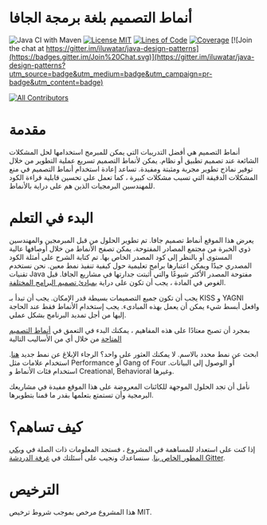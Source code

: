 # أنماط التصميم بلغة برمجة الجافا

![Java CI with Maven](https://github.com/iluwatar/java-design-patterns/workflows/Java%20CI%20with%20Maven/badge.svg)
[![License MIT](https://img.shields.io/badge/license-MIT-blue.svg)](https://raw.githubusercontent.com/iluwatar/java-design-patterns/master/LICENSE.md)
[![Lines of Code](https://sonarcloud.io/api/project_badges/measure?project=iluwatar_java-design-patterns&metric=ncloc)](https://sonarcloud.io/dashboard?id=iluwatar_java-design-patterns)
[![Coverage](https://sonarcloud.io/api/project_badges/measure?project=iluwatar_java-design-patterns&metric=coverage)](https://sonarcloud.io/dashboard?id=iluwatar_java-design-patterns)
[![Join the chat at https://gitter.im/iluwatar/java-design-patterns](https://badges.gitter.im/Join%20Chat.svg)](https://gitter.im/iluwatar/java-design-patterns?utm_source=badge&utm_medium=badge&utm_campaign=pr-badge&utm_content=badge)
<!-- ALL-CONTRIBUTORS-BADGE:START - Do not remove or modify this section -->
[![All Contributors](https://img.shields.io/badge/all_contributors-148-orange.svg?style=flat-square)](#contributors-)
<!-- ALL-CONTRIBUTORS-BADGE:END -->

# مقدمة

أنماط التصميم هي أفضل التدريبات التي يمكن للمبرمج استخدامها لحل المشكلات الشائعة عند تصميم تطبيق أو
نظام.
يمكن لأنماط التصميم تسريع عملية التطوير من خلال توفير نماذج تطوير مجربة ومثبتة ومفيدة.
تساعد إعادة استخدام أنماط التصميم في منع المشكلات الدقيقة التي تسبب مشكلات كبيرة ، كما تعمل على
تحسين قابلية قراءة الكود للمهندسين البرمجيات الذين هم على دراية بالأنماط.

# البدء في التعلم

يعرض هذا الموقع أنماط تصميم جافا. تم تطوير الحلول من قبل المبرمجين والمهندسين ذوي الخبرة من مجتمع
المصادر المفتوحة. يمكن تصفح الأنماط من خلال أوصافها عالية المستوى أو بالنظر إلى كود المصدر الخاص
بها. تم كتابة الشرح على أمثلة الكود المصدري جيدًا ويمكن اعتبارها برامج تعليمية حول كيفية تنفيذ نمط
معين. نحن نستخدم تقنيات Java مفتوحة المصدر الأكثر شيوعًا والتي أثبتت جدارتها في مشاريع الجافا.
قبل الغوص في المادة ، يجب أن تكون على
دراية [بمبادئ تصميم البرامج المختلفة](https://java-design-patterns.com/principles/).

يجب أن تكون جميع التصميمات بسيطة قدر الإمكان. يجب أن تبدأ بـ KISS و YAGNI وافعل أبسط شيء يمكن أن
يعمل بهذه المبادىء. يجب إستخدام الأنماط فقط عند الحاجة إليها من أجل تمديد البرنامج بشكل عملي.

بمجرد أن تصبح معتادًا على هذه المفاهيم ، يمكنك البدء في التعمق
في  [أنماط التصميم المتاحة](https://java-design-patterns.com/patterns/) من خلال أي من الأساليب
التالية

ابحث عن نمط محدد بالاسم. لا يمكنك العثور على واحد؟ الرجاء الإبلاغ عن نمط
جديد [هنا](https://github.com/iluwatar/java-design-patterns/issues).
استخدام علامات مثل Performance أو Gang of Four أو الوصول إلى البيانات.
استخدام فئات الأنماط و Creational, Behavioral وغيرها.

نأمل أن تجد الحلول الموجهة للكائنات المعروضة على هذا الموقع مفيدة في مشاريعك البرمجية وأن تستمتع
بتعلمها بقدر ما قمنا بتطويرها.

# كيف تساهم؟

إذا كنت على استعداد للمساهمة في المشروع ، فستجد المعلومات ذات الصلة
في [ويكي المطور الخاص بنا](https://github.com/iluwatar/java-design-patterns/wiki). سنساعدك ونجيب على
أسئلتك في  [غرفة الدردشة Gitter](https://gitter.im/iluwatar/java-design-patterns).

# الترخيص

هذا المشروع مرخص بموجب شروط ترخيص MIT.
